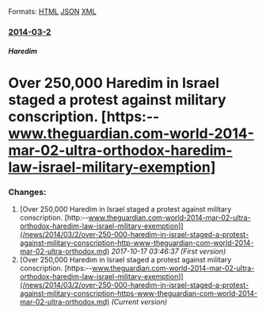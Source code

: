 
Formats: [HTML](/news/2014/03/2/over-250-000-haredim-in-israel-staged-a-protest-against-military-conscription-https-www-theguardian-com-world-2014-mar-02-ultra-orthodox.html)  [JSON](/news/2014/03/2/over-250-000-haredim-in-israel-staged-a-protest-against-military-conscription-https-www-theguardian-com-world-2014-mar-02-ultra-orthodox.json)  [XML](/news/2014/03/2/over-250-000-haredim-in-israel-staged-a-protest-against-military-conscription-https-www-theguardian-com-world-2014-mar-02-ultra-orthodox.xml)  

### [2014-03-2](/news/2014/03/2/index.md)

##### Haredim
# Over 250,000 Haredim in Israel staged a protest against military conscription. [https:--www.theguardian.com-world-2014-mar-02-ultra-orthodox-haredim-law-israel-military-exemption]




### Changes:

1. [Over 250,000 Haredim in Israel staged a protest against military conscription. [http:--www.theguardian.com-world-2014-mar-02-ultra-orthodox-haredim-law-israel-military-exemption]](/news/2014/03/2/over-250-000-haredim-in-israel-staged-a-protest-against-military-conscription-http-www-theguardian-com-world-2014-mar-02-ultra-orthodox.md) _2017-10-17 03:46:37 (First version)_
1. [Over 250,000 Haredim in Israel staged a protest against military conscription. [https:--www.theguardian.com-world-2014-mar-02-ultra-orthodox-haredim-law-israel-military-exemption]](/news/2014/03/2/over-250-000-haredim-in-israel-staged-a-protest-against-military-conscription-https-www-theguardian-com-world-2014-mar-02-ultra-orthodox.md) _(Current version)_
